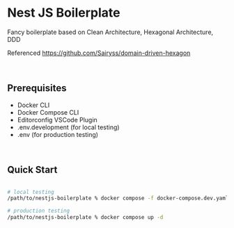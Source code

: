 # Nest JS Boilerplate

Fancy boilerplate based on Clean Architecture, Hexagonal Architecture, DDD

Referenced https://github.com/Sairyss/domain-driven-hexagon

<br/>

## Prerequisites

- Docker CLI
- Docker Compose CLI
- Editorconfig VSCode Plugin
- .env.development (for local testing)
- .env (for production testing)

<br/>

## Quick Start

```bash

# local testing
/path/to/nestjs-boilerplate % docker compose -f docker-compose.dev.yaml up -d

# production testing
/path/to/nestjs-boilerplate % docker compose up -d

```
